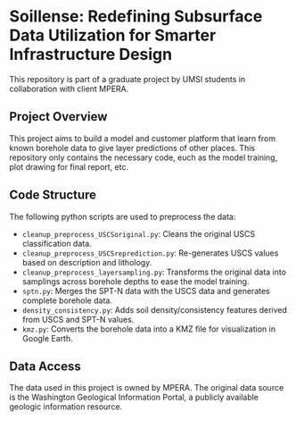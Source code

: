 # Soillense: Redefining Subsurface Data Utilization for Smarter Infrastructure Design

This repository is part of a graduate project by UMSI students in collaboration with client MPERA.

## Project Overview

This project aims to build a model and customer platform that learn from known borehole data to give layer predictions of other places. This repository only contains the necessary code, euch as the model training, plot drawing for final report, etc.

## Code Structure

The following python scripts are used to preprocess the data:

- `cleanup_preprocess_USCSoriginal.py`: Cleans the original USCS classification data.
- `cleanup_preprocess_USCSreprediction.py`: Re-generates USCS values based on description and lithology.
- `cleanup_preprocess_layersampling.py`: Transforms the original data into samplings across borehole depths to ease the model training.
- `sptn.py`: Merges the SPT-N data with the USCS data and generates complete borehole data.
- `density_consistency.py`: Adds soil density/consistency features derived from USCS and SPT-N values.
- `kmz.py`: Converts the borehole data into a KMZ file for visualization in Google Earth.

## Data Access

The data used in this project is owned by MPERA. The original data source is the Washington Geological Information Portal, a publicly available geologic information resource.

<!-- Processed datasets are not directly included but can all be generated by the included code. -->
